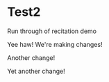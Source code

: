 # Test2
Run through of recitation demo

Yee haw!  We're making changes!

Another change!

Yet another change!
